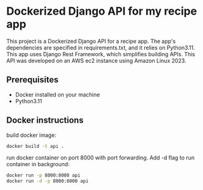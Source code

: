 # Dockerized Django API for my recipe app
This project is a Dockerized Django API for a recipe app. The app's dependencies are specified in requirements.txt, and it relies on Python3.11.
This app uses Django Rest Framework, which simplifies building APIs. This API was developed on an AWS ec2 instance using Amazon Linux 2023.

## Prerequisites
- Docker installed on your machine
- Python3.11

## Docker instructions

build docker image:
```bash
docker build -t api .
```

run docker container on port 8000 with port forwarding. Add -d flag to run container in background:
```bash
docker run -p 8000:8000 api
docker run -d -p 8000:8000 api
```
```bash
